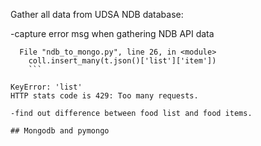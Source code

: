 
Gather all data from UDSA NDB database: 

-capture error msg when gathering NDB API data  

```Traceback (most recent call last):
  File "ndb_to_mongo.py", line 26, in <module>
    coll.insert_many(t.json()['list']['item'])
    ```
    
KeyError: 'list'
HTTP stats code is 429: Too many requests.  

-find out difference between food list and food items. 

## Mongodb and pymongo 


